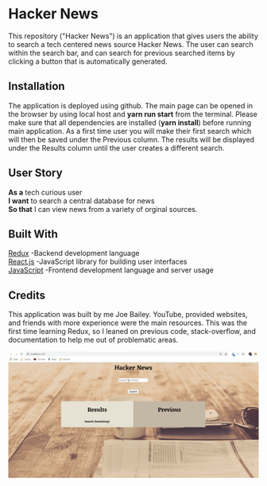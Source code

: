 # Hacker News
This repository ("Hacker News") is an application that gives users the ability to search a tech centered news source Hacker News. The user can search within the search bar, and can search for previous searched items by clicking a button that is automatically generated. 


## Installation

The application is deployed using github. The main page can be opened in the browser by using local host and **yarn run start** from the terminal. Please make sure that all dependencies are installed (**yarn install**) before running main application. As a first time user you will make their first search which will then be saved under the Previous column. The results will be displayed under the Results column until the user creates a different search.

## User Story
**As a** tech curious user\
**I want** to search a central database for news\
**So that** I can view news from a variety of orginal sources.  

## Built With
[Redux](https://egghead.io/courses/getting-started-with-redux) -Backend development language\
[React.js](https://reactjs.org/docs/getting-started.html) -JavaScript library for building user interfaces\
[JavaScript](https://developer.mozilla.org/en-US/docs/Web/JavaScript) -Frontend development language and server usage

## Credits

This application was built by me Joe Bailey. YouTube, provided websites, and friends with more experience were the main resources. This was the first time learning Redux, so I leaned on previous code, stack-overflow, and documentation to help me out of problematic areas. 

![](hackerSearchDemo.gif)